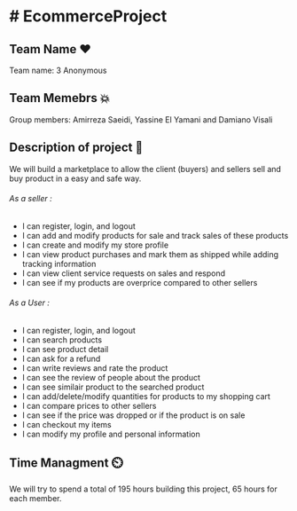 # # EcommerceProject

## Team Name :heart:

Team name: 3 Anonymous

## Team Memebrs :boom:

Group members: Amirreza Saeidi, Yassine El Yamani and Damiano Visali 

## Description of project :compass:

We will build a marketplace to allow the client (buyers) and sellers sell and buy product in a easy and safe way.

###### As a seller : 
 * I can register, login, and logout
 * I can add and modify products for sale and track sales of these products
 * I can create and modify my store profile
 * I can view product purchases and mark them as shipped while adding tracking information
 * I can view client service requests on sales and respond
 * I can see if my products are overprice compared to other sellers
 
 ###### As a User :
 * I can register, login, and logout
 * I can search products
 * I can see product detail
 * I can ask for a refund
 * I can write reviews and rate the product
 * I can see the review of people about the product
 * I can see similair product to the searched product
 * I can add/delete/modify quantities for products to my shopping cart
 * I can compare prices to other sellers
 * I can see if the price was dropped or if the product is on sale
 * I can checkout my items
 * I can modify my profile and personal information


## Time Managment ⏲️
We will try to spend a total of 195 hours building this project, 65 hours for each member. 

